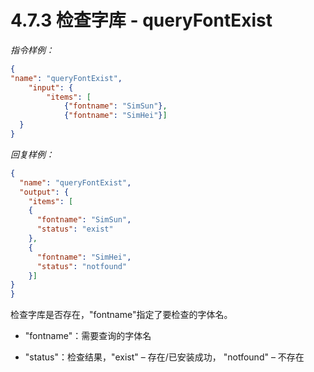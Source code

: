 # 4.7.3    检查字库 - queryFontExist

*指令样例：*

```json
{
"name": "queryFontExist",
    "input": {
        "items": [
            {"fontname": "SimSun"},
            {"fontname": "SimHei"}]
  }
}
```

*回复样例：*

```json
{
  "name": "queryFontExist",
  "output": {
    "items": [
    {
      "fontname": "SimSun",
      "status": "exist"
    },
    {
      "fontname": "SimHei",
      "status": "notfound"
    }]
}
}
```

 

检查字库是否存在，"fontname"指定了要检查的字体名。

- "fontname"：需要查询的字体名

- "status"：检查结果，"exist" – 存在/已安装成功， "notfound" – 不存在